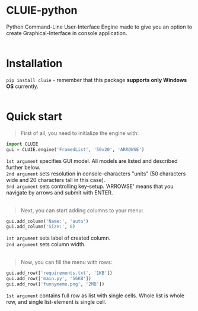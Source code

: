 # CLUIE-python
Python Command-Line User-Interface Engine made to give you an option to create Graphical-Interface in console application.<br /><br />

# Installation
`pip install cluie` - remember that this package <b>supports only Windows OS</b> currently.<br /><br />

# Quick start
> First of all, you need to initialize the engine with:
```python
import CLUIE
gui = CLUIE.engine('FramedList', '50x20', 'ARROWSE')
```
`1st argument` specifies GUI model. All models are listed and described further below.<br />
`2nd argument` sets resolution in console-characters "units" (50 characters wide and 20 characters tall in this case).<br />
`3rd argument` sets controlling key-setup. 'ARROWSE' means that you navigate by arrows and submit with ENTER.<br /><br />

> Next, you can start adding columns to your menu:
```python
gui.add_column('Name:', 'auto')
gui.add_column('Size:', 6)
```
`1st argument` sets label of created column.<br />
`2nd argument` sets column width.<br /><br />

> Now, you can fill the menu with rows:
```python
gui.add_row(['requirements.txt', '1KB'])
gui.add_row(['main.py', '56KB'])
gui.add_row(['funnymeme.png', '2MB'])
```
`1st argument` contains full row as list with single cells. Whole list is whole row, and single list-element is single cell.<br />
